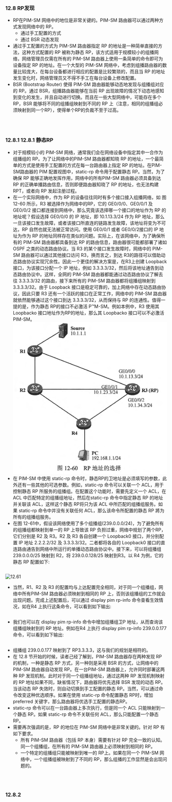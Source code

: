 ### 12.8 RP发现
- RP在PIM-SM 网络中的地位是非常关键的。PIM-SM 路由器可以通过两种方式发现网络中的 RP。
  - 通过手工配置的方式
  - 通过 BSR 动态发现
- 通过手工配置的方式为 PIM-SM 路由器指定 RP 的地址是一种简单直接的方法，这种方式配置的 RP 被称为静态 RP，该方式适用于规模较小的组播网络，网络管理员仅需在所有的 PIM-SM 路由器上使用一条简单的命令即可为设备指定 RP 的地址。在一个大型的 PIM-SM 网络中，考虑到组播路由器的数量比较庞大，在每台设备都进行相应的配置是比较繁琐的，而且当 RP 的地址发生变化时，网络管理员又不得不手工在每台设备上修改配置。
- BSR (Bootstrap Router) 使得 PIM-SM 路由器能够动态地发现与组播组对应的 RP。通过 BSR，组播路由器能够在当前 RP 出现故障的情况下动态地感知到变化的发生，并且自动进行切换。而且在一些大型网络中，可能存在多个RP，BSR 能够将不同的组播组映射到不同的 RP 上（注意，相同的组播组必须映射到同一个RP），使得单个RP的负裁不至于过高。

<br>
<br>

### 12.8.1 12.8.1 静态RP
- 对于规模较小的 PIM-SM 网络，通常我们会在网络设备中指定其中一合作为组播组的 RP。为了让网络中的PIM-SM 路由器都知晓 RP 的地址，一个最简单的方式是使用手工配置的方式在每一台路由器上指定 RP 的地址。在PIM-SM路由器的 PIM 配置视图中，static-rp 命令用于配置静态 RP。当然，为了确保 RP 能够正确地发挥作用，网络中的所有PIM-SM 路由器必须具备到达 RP 的正确单播路由信息，否则即便路由器知晓了 RP 的地址，也无法构建 RPT，或者向 RP 发起注册过程。
- 在一个实际网络中，作为 RP 的设备往往同时有多个接口接入组播网络，如 图 12-60 所示，R3 被选择作为网络中的RP，它的 GE0/0/0、GE0/0/1 及 GE0/0/2 接口都连接到网络中，那么究竟该选择哪一个接口的地址作为 RP 的地址呢？假设选择 GE0/0/0 的 IP 地址，即 10.1.13.3/24 作为 RP 地址，那么一旦该接口发生故障，或者该接口所直连的链路发生故障，该地址将变为不可达，RP 自然也就无法被正常访问。使用 GE0/0/1 或者 GE0/0/2接口的 IP 地址为作为 RP 的地址同样存在类似的问题。实际上，在该网络中，为了确保所有的 PIM-SM 路由器都具备到达 RP 的路由信息，路由器很可能都部署了诸如 OSPF 之类的动态路由协议。当 R3 的某个接口发生故障时，网络中的 PIM-SM 路由器可以通过其他接口访问 R3，换而言之，到达 R3的路径可以借助动态路由协议实现冗余性。因此一个更佳的解决方案是，在R3上创建 Loopback 接口，为该接口分配一个 IP 地址，例如 3.3.3.3/32，然后将该地址通告到动态路由协议中。这样，全网的 PIM-SM 路由器都能通过动态路由协议了解去往 3.3.3.3/32 的路由，接下来所有的 PIM-SM 路由器都将组播组映射到 3.3.3.3/32。由于 Loopback 接口是稳定可靠的，加上网络中存在动态路由协议，因此只要 R3 还有一个活跃的接口在正常工作，网络中的 PIM-SM 路由器就依然能够通过这个接口到达 3.3.3.3/32，从而保持与 RP 的连通性。值得一提的是，作为静态 RP的接口不必激活 P™M-SM。例如本例中，R3 使用其 Loopbacko 接口地址作为RP的地址，那么其 Loopbacko 接口可以不必激活 PIM-SM。
![12.60](../pics/12.60.png)
- 在 PIM-SM 中使用 static-rp 命令时，静态RP的卫地址是必须填写的参数，此外还有一些其他的可选参数。例如，static-rp 命令可以关联一个 ACL，用于控制静态 RP 所服务的组播组。在配置这个功能时，需要先定义一个 ACL，在 ACL 中匹配特定的组播组地址，然后在static-rp 命令中指定静态 RP 的地址并关联该 ACL，这样这个静态 RP将只为该 ACL 中所匹配的组播组服务。如果 static-rp 命令中并没有关联任何 ACL，那么该命令所配置的静态 RP 將为所有的组播组服务。
- 在图 12-61中，假设该网络使用了多个组播组(239.0.0.0/24)，为了避免所有的组播组都映射到单一的 RP 上导致该 RP 负担过重，网络中规划了两个RP，它们分别是 R2 及 R3。R2 及 R3 各自创建一个 Loopback0 接口，并分别配置 IP 地址 2.2.2.2/32 及 3.3.3.3/32。二者都将各自的 Loopback0 接口的直连路由通告到网络中所运行的单播动态路由协议中。接下来，可以将组播组 239.0.0.0/25 映射到 R2，将 239.0.0.128/25 映射到R3。以 R4 为例，它的静态 RP 配置如下:

```shell
```

![12.61](../pics/12.61.png)
- 当然，R1、R2 及 R3 的配置均与上达配置完全相同，对于同一个组播组，网络中所有PIM-SM 路由器必须映射到相同的 RP 上，否则该组播组的工作就会出现问题。完成上述配置后，可以通过 display pim rp-info 命令查看生效情况，如在R4 上执行这条命令，可以看到如下输出:

```shell
```

- 我们也可以在 display pim rp-info 命令中增加组播组卫P 地址，从而查询该组播组映射到的 RP 地址。例如在R4 上执行 display pim rp-info 239.0.0.177 命令，可以看到如下输出:

```shell
```
- 组播组 239.0.0.177 映射到了 RP3.3.3.3，这与我们的规划是相符的。
- 在 12.8 节开始的时候，读者己经了解到，PIM-SM 路由器存在两种发现 RP 的机制，一种是静态 RP 方式，另一种则是采用 BSR 的方式，让网络中的 PIM-SM 路由器自动发现 RP。在一台PIM-SM 路由器上，允许同时部署这两种 RP 发现机制。此时对于同一个组播组地址，通过这两种 RP 发现机制映射的 RP 地址如果不同，缺省情况下，路由器将优先选择 BSR 发现的动态 RP。当该动态 RP 失效时，则自动切换到手工配置的静态 RP。当然，可以通过命令改变这种优选顺序。如果在使用 static-rp 命令配置静态 RP时，增加 preferred 关键字，那么路由器将优选手工配置的静态RP。
- static-rp 命令可以在一台路由器上多次执行，但是同一个 ACL 只能映射到一个静态 RP。如果 static-rp 命令不关联任何 ACL，那么只能配置一个静态RP。
- 需要再次强调的是，RP 的地位在 PIM-SM 网络中是非常关键的。针对 RP 有如下要求。
  - 所有 PIM-SM 路由器（包括 RP 本身）需要有针对 RP 完全一致的认知。同一个组播组，在所有的 PIM-SM 路由器上必须映射到相同的 RP。
  - 一个特定的组播组只能被映射到唯一的 RP上。如果在同一个 PIM-SM 网络中，一个组播组被映射到了不同的 RP，那么组播的工作显然是会出现问题的。

<br>
<br>

### 12.8.2 